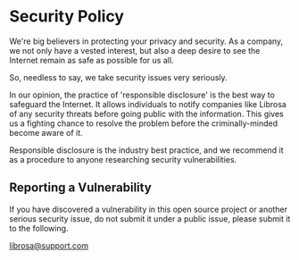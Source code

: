 # Security Policy

We're big believers in protecting your privacy and security. As a company, we not only have a vested interest, but also a deep desire to see the Internet remain as safe as possible for us all.

So, needless to say, we take security issues very seriously.

In our opinion, the practice of 'responsible disclosure' is the best way to safeguard the Internet. It allows individuals to notify companies like Librosa of any security threats before going public with the information. This gives us a fighting chance to resolve the problem before the criminally-minded become aware of it.

Responsible disclosure is the industry best practice, and we recommend it as a procedure to anyone researching security vulnerabilities.

## Reporting a Vulnerability

If you have discovered a vulnerability in this open source project or another serious security issue, do not submit it under a public issue,
please submit it to the following.

librosa@support.com 
